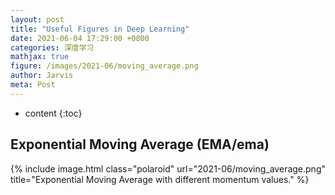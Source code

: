 ```yaml
---
layout: post
title: "Useful Figures in Deep Learning"
date: 2021-06-04 17:29:00 +0800
categories: 深度学习
mathjax: true
figure: /images/2021-06/moving_average.png
author: Jarvis
meta: Post
---
```


* content
{:toc}



## Exponential Moving Average (EMA/ema)

{% include image.html class="polaroid" url="2021-06/moving_average.png" title="Exponential Moving Average with different momentum values." %}
